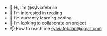 - 👋 Hi, I’m @sylviafebrian
- 👀 I’m interested in reading
- 🌱 I’m currently learning coding
- 💞️ I’m looking to collaborate on project
- 📫 How to reach me sylviafebrian@gmail.com

<!---
sylviafebrian/sylviafebrian is a ✨ special ✨ repository because its `README.md` (this file) appears on your GitHub profile.
You can click the Preview link to take a look at your changes.
--->
